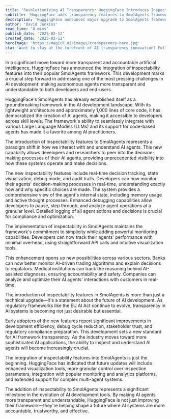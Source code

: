```yaml
---
title: 'Revolutionizing AI Transparency: HuggingFace Introduces Inspectability to SmolAgents'
subtitle: 'HuggingFace adds transparency features to SmolAgents framework'
description: 'HuggingFace announces major upgrade to SmolAgents framework with new inspectability features, allowing developers to monitor and understand AI agent decision-making in real-time. This advancement promises to improve transparency and accountability in AI development while maintaining the framework\'s simplicity and effectiveness.'
author: 'David Jenkins'
read_time: '8 mins'
publish_date: '2025-02-12'
created_date: '2025-02-12'
heroImage: 'https://magick.ai/images/transparency-hero.jpg'
cta: 'Want to stay at the forefront of AI transparency innovation? Follow us on LinkedIn for regular updates on SmolAgents, expert insights, and the latest developments in transparent AI solutions.'
---
```


In a significant move toward more transparent and accountable artificial intelligence, HuggingFace has announced the integration of inspectability features into their popular SmolAgents framework. This development marks a crucial step forward in addressing one of the most pressing challenges in AI development: making autonomous agents more transparent and understandable to both developers and end-users.

HuggingFace's SmolAgents has already established itself as a groundbreaking framework in the AI development landscape. With its lightweight architecture and approximately 1,000 lines of core code, it has democratized the creation of AI agents, making it accessible to developers across skill levels. The framework's ability to seamlessly integrate with various Large Language Models (LLMs) and its support for code-based agents has made it a favorite among AI practitioners.

The introduction of inspectability features to SmolAgents represents a paradigm shift in how we interact with and understand AI agents. This new capability allows developers and researchers to peer into the decision-making processes of their AI agents, providing unprecedented visibility into how these systems operate and make decisions.

The new inspectability features include real-time decision tracking, state visualization, debug mode, and audit trails. Developers can now monitor their agents' decision-making processes in real-time, understanding exactly how and why specific choices are made. The system provides a comprehensive view of the agent's internal state, including memory usage and active thought processes. Enhanced debugging capabilities allow developers to pause, step through, and analyze agent operations at a granular level. Detailed logging of all agent actions and decisions is crucial for compliance and optimization.

The implementation of inspectability in SmolAgents maintains the framework's commitment to simplicity while adding powerful monitoring capabilities. Developers can now track their agents' performance with minimal overhead, using straightforward API calls and intuitive visualization tools.

This enhancement opens up new possibilities across various sectors. Banks can now better monitor AI-driven trading algorithms and explain decisions to regulators. Medical institutions can track the reasoning behind AI-assisted diagnoses, ensuring accountability and safety. Companies can analyze and optimize their AI agents' interactions with customers in real-time.

The introduction of inspectability features in SmolAgents is more than just a technical upgrade—it's a statement about the future of AI development. As regulatory frameworks like the EU AI Act continue to evolve, transparency in AI systems is becoming not just desirable but essential.

Early adopters of the new features report significant improvements in development efficiency, debug cycle reduction, stakeholder trust, and regulatory compliance preparation. This development sets a new standard for AI framework transparency. As the industry moves toward more sophisticated AI applications, the ability to inspect and understand AI agents will become increasingly crucial.

The integration of inspectability features into SmolAgents is just the beginning. HuggingFace has indicated that future updates will include enhanced visualization tools, more granular control over inspection parameters, integration with popular monitoring and analytics platforms, and extended support for complex multi-agent systems.

The addition of inspectability to SmolAgents represents a significant milestone in the evolution of AI development tools. By making AI agents more transparent and understandable, HuggingFace is not just improving their framework—they're helping shape a future where AI systems are more accountable, trustworthy, and effective.